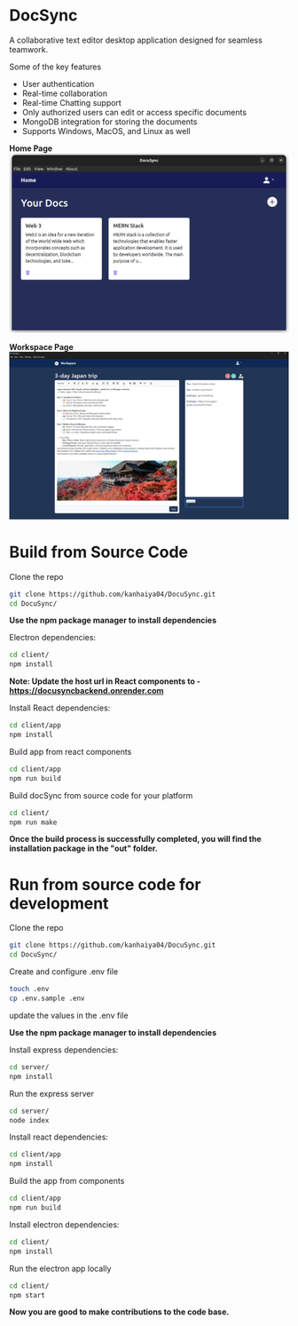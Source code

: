 # DocSync

A collaborative text editor desktop application designed for seamless teamwork.

Some of the key features

- User authentication
- Real-time collaboration
- Real-time Chatting support
- Only authorized users can edit or access specific documents
- MongoDB integration for storing the documents
- Supports Windows, MacOS, and Linux as well

**Home Page**
![home page](./img/Home.png)

**Workspace Page**
![Workspace Page](./img/Workspace.png)

# Build from Source Code

Clone the repo

```bash
git clone https://github.com/kanhaiya04/DocuSync.git
cd DocuSync/
```

**Use the npm package manager to install dependencies**

Electron dependencies:

```bash
cd client/
npm install
```

**Note: Update the host url in React components to - https://docusyncbackend.onrender.com**

Install React dependencies:

```bash
cd client/app
npm install
```

Build app from react components

```bash
cd client/app
npm run build
```

Build docSync from source code for your platform

```bash
cd client/
npm run make
```

**Once the build process is successfully completed, you will find the installation package in the "out" folder.**

# Run from source code for development

Clone the repo

```bash
git clone https://github.com/kanhaiya04/DocuSync.git
cd DocuSync/
```

Create and configure .env file

```bash
touch .env
cp .env.sample .env
```

update the values in the .env file

**Use the npm package manager to install dependencies**

Install express dependencies:

```bash
cd server/
npm install
```

Run the express server

```bash
cd server/
node index
```

Install react dependencies:

```bash
cd client/app
npm install
```

Build the app from components

```bash
cd client/app
npm run build
```

Install electron dependencies:

```bash
cd client/
npm install
```

Run the electron app locally

```bash
cd client/
npm start
```

**Now you are good to make contributions to the code base.**
